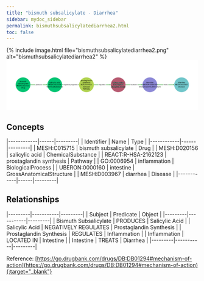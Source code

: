 ```yaml
---
title: "bismuth subsalicylate - Diarrhea"
sidebar: mydoc_sidebar
permalink: bismuthsubsalicylatediarrhea2.html
toc: false 
---
```


{% include image.html file="bismuthsubsalicylatediarrhea2.png" alt="bismuthsubsalicylatediarrhea2" %}![Path Visualization](/images/bismuthsubsalicylatediarrhea2.png)

## Concepts

|------------|------|---------|
| Identifier | Name | Type    |
|------------|------|---------|
| MESH:C015715 | bismuth subsalicylate | Drug |
| MESH:D020156 | salicylic acid | ChemicalSubstance |
| REACT:R-HSA-2162123 | prostaglandin synthesis | Pathway |
| GO:0006954 | inflammation | BiologicalProcess |
| UBERON:0000160 | intestine | GrossAnatomicalStructure |
| MESH:D003967 | diarrhea | Disease |
|------------|------|---------|

## Relationships

|---------|-----------|---------|
| Subject | Predicate | Object  |
|---------|-----------|---------|
| Bismuth Subsalicylate | PRODUCES | Salicylic Acid |
| Salicylic Acid | NEGATIVELY REGULATES | Prostaglandin Synthesis |
| Prostaglandin Synthesis | REGULATES | Inflammation |
| Inflammation | LOCATED IN | Intestine |
| Intestine | TREATS | Diarrhea |
|---------|-----------|---------|

Reference: [https://go.drugbank.com/drugs/DB:DB01294#mechanism-of-action](https://go.drugbank.com/drugs/DB:DB01294#mechanism-of-action){:target="_blank"}